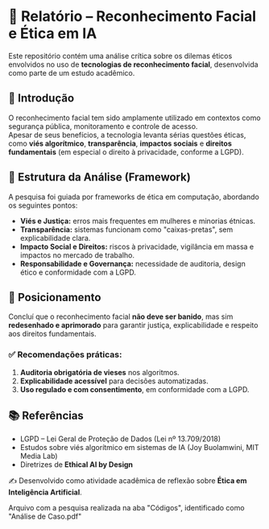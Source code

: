 # 📄 Relatório – Reconhecimento Facial e Ética em IA

Este repositório contém uma análise crítica sobre os dilemas éticos envolvidos no uso de **tecnologias de reconhecimento facial**, desenvolvida como parte de um estudo acadêmico.  

## 🔎 Introdução
O reconhecimento facial tem sido amplamente utilizado em contextos como segurança pública, monitoramento e controle de acesso.  
Apesar de seus benefícios, a tecnologia levanta sérias questões éticas, como **viés algorítmico**, **transparência**, **impactos sociais** e **direitos fundamentais** (em especial o direito à privacidade, conforme a LGPD).  

## 🧩 Estrutura da Análise (Framework)
A pesquisa foi guiada por frameworks de ética em computação, abordando os seguintes pontos:  

- **Viés e Justiça:** erros mais frequentes em mulheres e minorias étnicas.  
- **Transparência:** sistemas funcionam como "caixas-pretas", sem explicabilidade clara.  
- **Impacto Social e Direitos:** riscos à privacidade, vigilância em massa e impactos no mercado de trabalho.  
- **Responsabilidade e Governança:** necessidade de auditoria, design ético e conformidade com a LGPD.  

## 📌 Posicionamento
Concluí que o reconhecimento facial **não deve ser banido**, mas sim **redesenhado e aprimorado** para garantir justiça, explicabilidade e respeito aos direitos fundamentais.  

### ✅ Recomendações práticas:
1. **Auditoria obrigatória de vieses** nos algoritmos.  
2. **Explicabilidade acessível** para decisões automatizadas.  
3. **Uso regulado e com consentimento**, em conformidade com a LGPD.  

## 📚 Referências
- LGPD – Lei Geral de Proteção de Dados (Lei nº 13.709/2018)  
- Estudos sobre viés algorítmico em sistemas de IA (Joy Buolamwini, MIT Media Lab)  
- Diretrizes de **Ethical AI by Design**  

✍️ Desenvolvido como atividade acadêmica de reflexão sobre **Ética em Inteligência Artificial**.  

Arquivo com a pesquisa realizada na aba "Códigos", identificado como "Análise de Caso.pdf"
